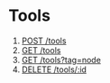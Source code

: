 # Tools
1. [POST   /tools](./tools/add-tools.md)
2. [GET    /tools](./tools/get-tools.md)
3. [GET    /tools?tag=node](./tools/get-tools-by-tag.md)
4. [DELETE /tools/:id](./tools/delete-tools-by-id.md)